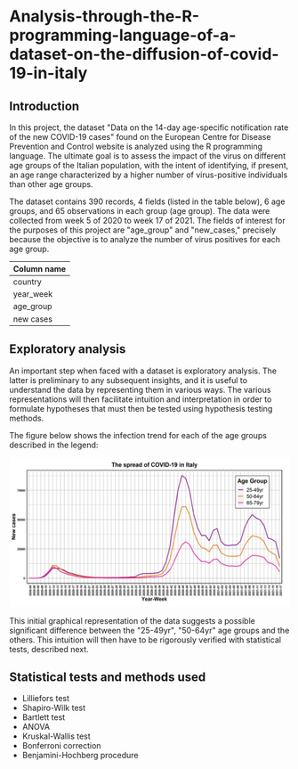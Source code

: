 # Analysis-through-the-R-programming-language-of-a-dataset-on-the-diffusion-of-covid-19-in-italy

## Introduction
In this project, the dataset "Data on the 14-day age-specific notification rate of the new COVID-19 cases" found on the European Centre for Disease Prevention and Control website is analyzed using the R programming language. The ultimate goal is to assess the impact of the virus on different age groups of the Italian population, with the intent of identifying, if present, an age range characterized by a higher number of virus-positive individuals than other age groups.

The dataset contains 390 records, 4 fields (listed in the table below), 6 age groups, and 65 observations in each group (age group). The data were collected from week 5 of 2020 to week 17 of 2021. The fields of interest for the purposes of this project are "age_group" and "new_cases," precisely because the objective is to analyze the number of virus positives for each age group.

| Column name |
|-------------|
| country     | 
| year_week   |
| age_group   | 
| new cases   | 

## Exploratory analysis

An important step when faced with a dataset is exploratory analysis. The latter is preliminary to any subsequent insights, and it is useful to understand the data by representing them in various ways. The various representations will then facilitate intuition and interpretation in order to formulate hypotheses that must then be tested using hypothesis testing methods.

The figure below shows the infection trend for each of the age groups described in the legend:

![figure1](figure1.png)

This initial graphical representation of the data suggests a possible significant difference between the "25-49yr", "50-64yr" age groups and the others. This intuition will then have to be rigorously verified with statistical tests, described next.

## Statistical tests and methods used

-  Lilliefors test
-  Shapiro-Wilk test
-  Bartlett test
-  ANOVA
-  Kruskal-Wallis test
-  Bonferroni correction
-  Benjamini-Hochberg procedure








